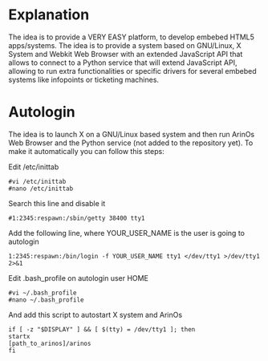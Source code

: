 # Explanation
The idea is to provide a VERY EASY platform, to develop embebed HTML5 apps/systems. The idea is to provide a system based on GNU/Linux, X System and Webkit Web Browser with an extended JavaScript API that allows to connect to a Python service that will extend JavaScript API, allowing to run extra functionalities or specific drivers for several embebed systems like infopoints or ticketing machines.

# Autologin
The idea is to launch X on a GNU/Linux based system and then run ArinOs Web Browser and the Python service (not added to the repository yet). To make it automatically you can follow this steps:

Edit /etc/inittab

	#vi /etc/inittab
	#nano /etc/inittab

Search this line and disable it

	#1:2345:respawn:/sbin/getty 38400 tty1

Add the following line, where YOUR_USER_NAME is the user is going to autologin

	1:2345:respawn:/bin/login -f YOUR_USER_NAME tty1 </dev/tty1 >/dev/tty1 2>&1

Edit .bash_profile on autologin user HOME

	#vi ~/.bash_profile
	#nano ~/.bash_profile

And add this script to autostart X system and ArinOs

	if [ -z "$DISPLAY" ] && [ $(tty) = /dev/tty1 ]; then
	startx
	[path_to_arinos]/arinos
	fi
